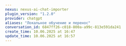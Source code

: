 ```yaml
---
nexus: nexus-ai-chat-importer
plugin_version: "1.2.0"
provider: chatgpt
aliases: "Локальное обучение и перенос"
conversation_id: 6847ff26-c018-800a-a99c-813e591da241
create_time: 10.06.2025 at 16:47
update_time: 10.06.2025 at 16:57
---
```

